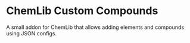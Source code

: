 # ChemLib Custom Compounds

A small addon for ChemLib that allows adding elements and compounds using JSON configs.